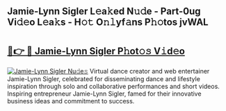 ## Jamie-Lynn Sigler L𝚎a𝚔ed N𝚞𝚍e - Part-0ug Vi𝚍𝚎o L𝚎a𝚔s - H𝚘𝚝 O𝚗𝚕yf𝚊ns P𝚑𝚘tos jvWAL

# <h2><a href="http://kfaitrb.oniu.top/?m=Jamie-Lynn+Sigler">🔗👉 🔴 Jamie-Lynn Sigler P𝚑ot𝚘𝚜 V𝚒d𝚎o</a></h2>

[![Jamie-Lynn Sigler Nu𝚍e𝚜](https://i.imgur.com/0qMVB7G.gif)](http://kfaitrb.oniu.top/?m=Jamie-Lynn+Sigler)
Virtual dance creator and web entertainer Jamie-Lynn Sigler, celebrated for disseminating dance and lifestyle inspiration through solo and collaborative performances and short videos. Inspiring entrepreneur Jamie-Lynn Sigler, famed for their innovative business ideas and commitment to success.  
